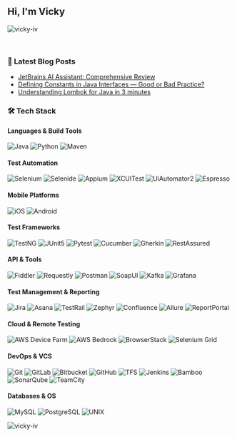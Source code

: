 ## Hi, I'm Vicky

<p><img align="center" src="https://github-readme-stats.vercel.app/api?username=vicky-iv&show_icons=true&hide=stars&locale=en&title_color=291971&border_radius=15&icon_color=9a84ff" alt="vicky-iv" /></p>

<!--
<p><img align="center" src="https://github-readme-stats.vercel.app/api/top-langs?username=vicky-iv&show_icons=true&locale=en&title_color=291971&border_radius=15&hide=php&layout=compact" alt="vicky-iv" /></p>
-->

<br/>

### 📝 Latest Blog Posts 
- [JetBrains AI Assistant: Comprehensive Review](https://vicky-ivanova.medium.com/jetbrains-ai-assistant-comprehensive-review-e87602e74ea6?source=rss-af3bdcb2a46e------2) 
- [Defining Constants in Java Interfaces — Good or Bad Practice?](https://medium.com/@vicky-ivanova/defining-constants-in-java-interfaces-good-or-bad-practice-e0fecbcd2878) 
- [Understanding Lombok for Java in 3 minutes](https://medium.com/@vicky-ivanova/understanding-lombok-for-java-in-3-minutes-80cc56146a29) 


### 🛠️ Tech Stack

#### Languages & Build Tools
![Java](https://img.shields.io/badge/Java-f5c4a5?style=for-the-badge&logo=openjdk&logoColor=9b3d1a)
![Python](https://img.shields.io/badge/Python-d6ecf5?style=for-the-badge&logo=python&logoColor=3776AB)
![Maven](https://img.shields.io/badge/Maven-f4c2c2?style=for-the-badge&logo=apachemaven&logoColor=9c2626)

#### Test Automation
![Selenium](https://img.shields.io/badge/Selenium-c5e8c8?style=for-the-badge&logo=selenium&logoColor=3d7d40)
![Selenide](https://img.shields.io/badge/Selenide-b8d8f0?style=for-the-badge&logo=selenide&logoColor=2f5f8f)
![Appium](https://img.shields.io/badge/Appium-e6ccf5?style=for-the-badge&logo=appium&logoColor=732d91)
![XCUITest](https://img.shields.io/badge/XCUITest-f2d9f2?style=for-the-badge&logo=apple&logoColor=5a5a5a)
![UiAutomator2](https://img.shields.io/badge/UiAutomator2-d1f0d1?style=for-the-badge&logo=android&logoColor=3a9d3d)
![Espresso](https://img.shields.io/badge/Espresso-f9e0b5?style=for-the-badge&logo=android&logoColor=5c8f4f)

#### Mobile Platforms
![iOS](https://img.shields.io/badge/iOS-e6e6fa?style=for-the-badge&logo=apple&logoColor=5a5a5a)
![Android](https://img.shields.io/badge/Android-d9f2d9?style=for-the-badge&logo=android&logoColor=3a9d3d)

#### Test Frameworks
![TestNG](https://img.shields.io/badge/TestNG-f7d9c4?style=for-the-badge&logo=testng&logoColor=c45a2e)
![JUnit5](https://img.shields.io/badge/JUnit%205-cbe2c5?style=for-the-badge&logo=junit5&logoColor=3a5a40)
![Pytest](https://img.shields.io/badge/Pytest-d6ecf5?style=for-the-badge&logo=pytest&logoColor=0a9edc)
![Cucumber](https://img.shields.io/badge/Cucumber-d0eac6?style=for-the-badge&logo=cucumber&logoColor=3c8031)
![Gherkin](https://img.shields.io/badge/Gherkin-f4e1d2?style=for-the-badge&logo=gherkin&logoColor=6a4e42)
![RestAssured](https://img.shields.io/badge/RestAssured-cbe2c5?style=for-the-badge&logo=java&logoColor=0a7c2f)

#### API & Tools
![Fiddler](https://img.shields.io/badge/Fiddler-fce6cc?style=for-the-badge&logo=fiddler&logoColor=5c8a3c)
![Requestly](https://img.shields.io/badge/Requestly-f4d9e7?style=for-the-badge&logo=requestly&logoColor=cc2f7a)
![Postman](https://img.shields.io/badge/Postman-f7d9c4?style=for-the-badge&logo=postman&logoColor=FF6C37)
![SoapUI](https://img.shields.io/badge/SoapUI-d9f2f0?style=for-the-badge&logo=soapui&logoColor=009688)
![Kafka](https://img.shields.io/badge/Kafka-e6e6e6?style=for-the-badge&logo=apachekafka&logoColor=231F20)
![Grafana](https://img.shields.io/badge/Grafana-fce6cc?style=for-the-badge&logo=grafana&logoColor=F46800)

#### Test Management & Reporting
![Jira](https://img.shields.io/badge/Jira-d6ecf5?style=for-the-badge&logo=jira&logoColor=0052CC)
![Asana](https://img.shields.io/badge/Asana-fce6cc?style=for-the-badge&logo=asana&logoColor=fc636b)
![TestRail](https://img.shields.io/badge/TestRail-ded6f5?style=for-the-badge&logo=testrail&logoColor=4a3d9d)
![Zephyr](https://img.shields.io/badge/Zephyr-e5f2d9?style=for-the-badge&logo=zephyr&logoColor=4f772d)
![Confluence](https://img.shields.io/badge/Confluence-d7e5f0?style=for-the-badge&logo=confluence&logoColor=172B4D)
![Allure](https://img.shields.io/badge/Allure-fce6e6?style=for-the-badge&logo=allure&logoColor=ff4081)
![ReportPortal](https://img.shields.io/badge/ReportPortal-e6e6fa?style=for-the-badge&logo=reportportal&logoColor=5e35b1)

#### Cloud & Remote Testing
![AWS Device Farm](https://img.shields.io/badge/AWS%20Device%20Farm-f7e7d7?style=for-the-badge&logo=amazonaws&logoColor=FF9900)
![AWS Bedrock](https://img.shields.io/badge/AWS%20Bedrock-f0e5d9?style=for-the-badge&logo=amazonaws&logoColor=FF9900)
![BrowserStack](https://img.shields.io/badge/BrowserStack-fce6cc?style=for-the-badge&logo=browserstack&logoColor=eb5424)
![Selenium Grid](https://img.shields.io/badge/Selenium%20Grid-d0f0d0?style=for-the-badge&logo=selenium&logoColor=3d7d40)

#### DevOps & VCS
![Git](https://img.shields.io/badge/Git-f4c2c2?style=for-the-badge&logo=git&logoColor=F05032)
![GitLab](https://img.shields.io/badge/GitLab-fce6cc?style=for-the-badge&logo=gitlab&logoColor=fc6d26)
![Bitbucket](https://img.shields.io/badge/Bitbucket-d6ecf5?style=for-the-badge&logo=bitbucket&logoColor=0052CC)
![GitHub](https://img.shields.io/badge/GitHub-e6e6e6?style=for-the-badge&logo=github&logoColor=181717)
![TFS](https://img.shields.io/badge/TFS-ded6f5?style=for-the-badge&logo=azuredevops&logoColor=0078D7)
![Jenkins](https://img.shields.io/badge/Jenkins-f4c2c2?style=for-the-badge&logo=jenkins&logoColor=D24939)
![Bamboo](https://img.shields.io/badge/Bamboo-d7e5f0?style=for-the-badge&logo=bamboo&logoColor=0052CC)
![SonarQube](https://img.shields.io/badge/SonarQube-d0f0f8?style=for-the-badge&logo=sonarqube&logoColor=4E9BCD)
![TeamCity](https://img.shields.io/badge/TeamCity-e6d9f7?style=for-the-badge&logo=teamcity&logoColor=2f2f8f)

#### Databases & OS
![MySQL](https://img.shields.io/badge/MySQL-d6ecf5?style=for-the-badge&logo=mysql&logoColor=00618a)
![PostgreSQL](https://img.shields.io/badge/PostgreSQL-d7e5f0?style=for-the-badge&logo=postgresql&logoColor=336791)
![UNIX](https://img.shields.io/badge/UNIX-e6e6fa?style=for-the-badge&logo=linux&logoColor=000000)


<p align="left"> <img src="https://komarev.com/ghpvc/?username=vicky-iv&label=Profile%20views&color=9a84ff&style=plastic" alt="vicky-iv" /> </p>
